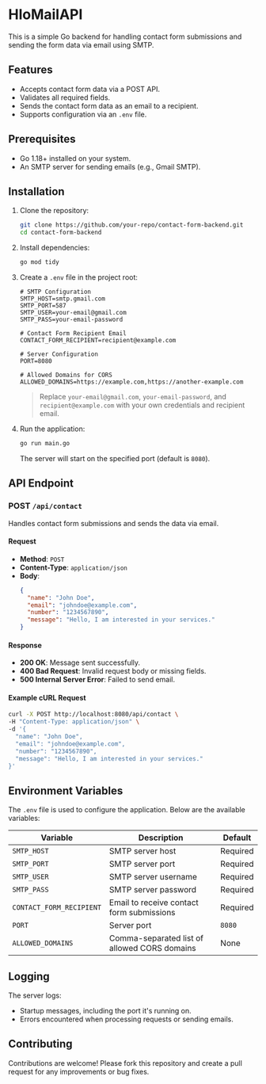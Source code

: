 # HloMailAPI

This is a simple Go backend for handling contact form submissions and sending the form data via email using SMTP.

## Features

- Accepts contact form data via a POST API.
- Validates all required fields.
- Sends the contact form data as an email to a recipient.
- Supports configuration via an `.env` file.

## Prerequisites

- Go 1.18+ installed on your system.
- An SMTP server for sending emails (e.g., Gmail SMTP).

## Installation

1. Clone the repository:
   ```bash
   git clone https://github.com/your-repo/contact-form-backend.git
   cd contact-form-backend
   ```

2. Install dependencies:
   ```bash
   go mod tidy
   ```

3. Create a `.env` file in the project root:
   ```env
   # SMTP Configuration
   SMTP_HOST=smtp.gmail.com
   SMTP_PORT=587
   SMTP_USER=your-email@gmail.com
   SMTP_PASS=your-email-password

   # Contact Form Recipient Email
   CONTACT_FORM_RECIPIENT=recipient@example.com

   # Server Configuration
   PORT=8080

   # Allowed Domains for CORS
   ALLOWED_DOMAINS=https://example.com,https://another-example.com
   ```

   > Replace `your-email@gmail.com`, `your-email-password`, and `recipient@example.com` with your own credentials and recipient email.

4. Run the application:
   ```bash
   go run main.go
   ```

   The server will start on the specified port (default is `8080`).

## API Endpoint

### POST `/api/contact`

Handles contact form submissions and sends the data via email.

#### Request

- **Method**: `POST`
- **Content-Type**: `application/json`
- **Body**:
  ```json
  {
    "name": "John Doe",
    "email": "johndoe@example.com",
    "number": "1234567890",
    "message": "Hello, I am interested in your services."
  }
  ```

#### Response

- **200 OK**: Message sent successfully.
- **400 Bad Request**: Invalid request body or missing fields.
- **500 Internal Server Error**: Failed to send email.

#### Example cURL Request

```bash
curl -X POST http://localhost:8080/api/contact \
-H "Content-Type: application/json" \
-d '{
  "name": "John Doe",
  "email": "johndoe@example.com",
  "number": "1234567890",
  "message": "Hello, I am interested in your services."
}'
```

## Environment Variables

The `.env` file is used to configure the application. Below are the available variables:

| Variable                 | Description                              | Default    |
|--------------------------|------------------------------------------|------------|
| `SMTP_HOST`              | SMTP server host                        | Required   |
| `SMTP_PORT`              | SMTP server port                        | Required   |
| `SMTP_USER`              | SMTP server username                    | Required   |
| `SMTP_PASS`              | SMTP server password                    | Required   |
| `CONTACT_FORM_RECIPIENT` | Email to receive contact form submissions | Required   |
| `PORT`                   | Server port                             | `8080`     |
| `ALLOWED_DOMAINS`        | Comma-separated list of allowed CORS domains | None |

## Logging

The server logs:
- Startup messages, including the port it's running on.
- Errors encountered when processing requests or sending emails.

## Contributing

Contributions are welcome! Please fork this repository and create a pull request for any improvements or bug fixes.


